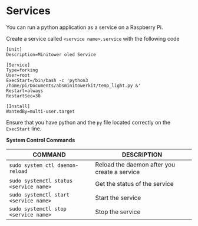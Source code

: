 # Services

You can run a python application as a service on a Raspberry Pi.

Create a service called `<service name>.service` with the following code

```console
[Unit]
Description=Minitower oled Service

[Service]
Type=forking
User=root
ExecStart=/bin/bash -c 'python3 /home/pi/Documents/absminitowerkit/temp_light.py &'
Restart=always
RestartSec=30

[Install]
WantedBy=multi-user.target

```

Ensure that you have python and the `py` file located correctly on the `ExecStart` line.

**System Control Commands**

| COMMAND                                | DESCRIPTION                                  |
| -------------------------------------- | -------------------------------------------- |
| `sudo system ctl daemon-reload`        | Reload the daemon after you create a service |
| `sudo systemctl status <service name>` | Get the status of the service                |
| `sudo systemctl start <service name>`  | Start the service                            |
| `sudo systemctl stop <service name>`   | Stop the service                             |
